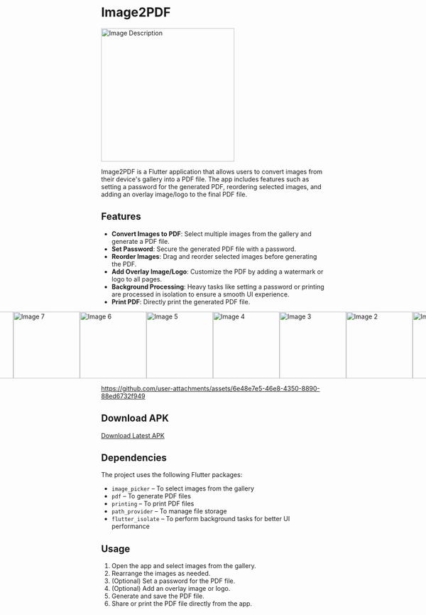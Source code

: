 # Image2PDF
<img src="https://github.com/user-attachments/assets/62d3e96e-748a-45b6-a8cd-905e87f8e288" alt="Image Description" width="300"/>

Image2PDF is a Flutter application that allows users to convert images from their device's gallery into a PDF file. The app includes features such as setting a password for the generated PDF, reordering selected images, and adding an overlay image/logo to the final PDF file.

## Features

- **Convert Images to PDF**: Select multiple images from the gallery and generate a PDF file.
- **Set Password**: Secure the generated PDF file with a password.
- **Reorder Images**: Drag and reorder selected images before generating the PDF.
- **Add Overlay Image/Logo**: Customize the PDF by adding a watermark or logo to all pages.
- **Background Processing**: Heavy tasks like setting a password or printing are processed in isolation to ensure a smooth UI experience.
- **Print PDF**: Directly print the generated PDF file.


<div style="display: flex; justify-content: center;">
    <img src="https://github.com/user-attachments/assets/b0bc0471-db75-413d-83f8-1791d4af66a6" alt="Image 8" width="150"/>
   <img src="https://github.com/user-attachments/assets/bcbb3ce9-a5fd-4e9f-8b7f-3300ea4b64d8" alt="Image 7" width="150"/>
     <img src="https://github.com/user-attachments/assets/30ea4e8f-bb17-4705-811f-8607ac8d9b70" alt="Image 6" width="150"/>
  <img src="https://github.com/user-attachments/assets/594e1562-4124-4cc6-bc73-9969d7023472" alt="Image 5" width="150"/>
   <img src="https://github.com/user-attachments/assets/7cf12689-a204-4167-857f-73d309302b50" alt="Image 4" width="150"/>
  <img src="https://github.com/user-attachments/assets/8b31c79d-7847-4ec4-ac47-85d9b0c40391" alt="Image 3" width="150"/>
  <img src="https://github.com/user-attachments/assets/a1dc5cdb-2ad0-4d65-9e69-e897909ba59b" alt="Image 2" width="150"/>
  <img src="https://github.com/user-attachments/assets/03967b51-1b65-41ae-a481-5c8e0ea355f6" alt="Image 1" width="150"/>
</div>


https://github.com/user-attachments/assets/6e48e7e5-46e8-4350-8890-88ed6732f949


## Download APK

[Download Latest APK](https://github.com/dpr24/image2pdf/releases/download/image2pdf/image2pdf.apk)

## Dependencies
The project uses the following Flutter packages:
- `image_picker` – To select images from the gallery
- `pdf` – To generate PDF files
- `printing` – To print PDF files
- `path_provider` – To manage file storage
- `flutter_isolate` – To perform background tasks for better UI performance

## Usage

1. Open the app and select images from the gallery.
2. Rearrange the images as needed.
3. (Optional) Set a password for the PDF file.
4. (Optional) Add an overlay image or logo.
5. Generate and save the PDF file.
6. Share or print the PDF file directly from the app.








